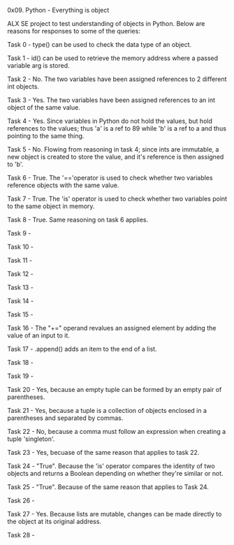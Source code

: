 0x09. Python - Everything is object

ALX SE project to test understanding of objects in Python. Below are reasons for responses to some of the queries:

Task 0 - type() can be used to check the data type of an object.

Task 1 - id() can be used to retrieve the memory address where a passed variable arg is stored.

Task 2 - No. The two variables have been assigned references to 2 different int objects.

Task 3 - Yes. The two variables have been assigned references to an int object of the same value.

Task 4 - Yes. Since variables in Python do not hold the values, but hold references to the values; thus 'a' is a ref to 89 while 'b' is a ref to a and thus pointing to the same thing.

Task 5 - No. Flowing from reasoning in task 4; since ints are immutable, a new object is created to store the value, and it's reference is then assigned to 'b'.

Task 6 - True. The '=='operator is used to check whether two variables reference objects with the same value.

Task 7 - True. The 'is' operator is used to check whether two variables point to the same object in memory.

Task 8 - True. Same reasoning on task 6 applies.

Task 9 - 

Task 10 - 

Task 11 - 

Task 12 - 

Task 13 - 

Task 14 - 

Task 15 - 

Task 16 - The "+=" operand revalues an assigned element by adding the value of an input to it.

Task 17 - .append() adds an item to the end of a list.

Task 18 - 

Task 19 - 

Task 20 - Yes, because an empty tuple can be formed by an empty pair of parentheses.

Task 21 - Yes, because a tuple is a collection of objects enclosed in a parentheses and separated by commas.

Task 22 - No, because a comma must follow an expression when creating a tuple 'singleton'.

Task 23 - Yes, becuase of the same reason that applies to task 22.

Task 24 - "True". Because the 'is' operator compares the identity of two objects and returns a Boolean depending on whether they're similar or not.

Task 25 - "True". Because of the same reason that applies to Task 24.

Task 26 - 

Task 27 - Yes. Because lists are mutable, changes can be made directly to the object at its original address.

Task 28 - 
